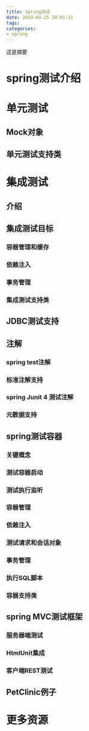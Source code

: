 ```yaml
---
title: spring测试
date: 2019-03-25 20:01:11
tags:
categories:
- spring
---
```

这是摘要

<!-- more -->

# spring测试介绍
# 单元测试
## Mock对象
## 单元测试支持类
# 集成测试
## 介绍
## 集成测试目标
### 容器管理和缓存
### 依赖注入
### 事务管理
### 集成测试支持类
## JDBC测试支持
## 注解
### spring test注解
### 标准注解支持
### spring Junit 4 测试注解
### 元数据支持
## spring测试容器
### 关键概念
### 测试容器启动
### 测试执行监听
### 容器管理
### 依赖注入
### 测试请求和会话对象
### 事务管理
### 执行SQL脚本
### 容器支持类
## spring MVC测试框架
### 服务器端测试
### HtmlUnit集成
### 客户端REST测试
## PetClinic例子
# 更多资源